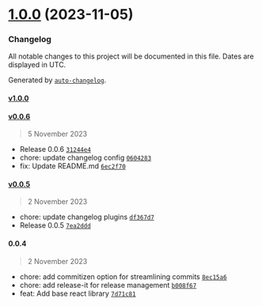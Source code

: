 

# [1.0.0](https://github.com/nagaraj-real/suspense-loader/compare/v0.0.6...v1.0.0) (2023-11-05)

### Changelog

All notable changes to this project will be documented in this file. Dates are displayed in UTC.

Generated by [`auto-changelog`](https://github.com/CookPete/auto-changelog).

#### [v1.0.0](https://github.com/nagaraj-real/suspense-loader/compare/v0.0.6...v1.0.0)

#### [v0.0.6](https://github.com/nagaraj-real/suspense-loader/compare/v0.0.5...v0.0.6)

> 5 November 2023

- Release 0.0.6 [`31244e4`](https://github.com/nagaraj-real/suspense-loader/commit/31244e411e089d4eadf2f2122cfe80bede9e0ac6)
- chore: update changelog config [`0604283`](https://github.com/nagaraj-real/suspense-loader/commit/0604283db4f67755e0e1fcbdc29b017ab5a8522c)
- fix: Update README.md [`6ec2f70`](https://github.com/nagaraj-real/suspense-loader/commit/6ec2f70e9f2e4f5888aadc6873c8d2d7b4fff969)

#### [v0.0.5](https://github.com/nagaraj-real/suspense-loader/compare/0.0.4...v0.0.5)

> 2 November 2023

- chore: update changelog plugins [`df367d7`](https://github.com/nagaraj-real/suspense-loader/commit/df367d7084474f8af7f2818675f81a4b8607f4f5)
- Release 0.0.5 [`7ea2ddd`](https://github.com/nagaraj-real/suspense-loader/commit/7ea2dddac3fd76440946ded4733d0a23f3f0998f)

#### 0.0.4

> 2 November 2023

- chore: add commitizen option for streamlining commits [`8ec15a6`](https://github.com/nagaraj-real/suspense-loader/commit/8ec15a6f665b260284645fa9e2a8ca97d7401dd9)
- chore: add release-it for release management [`b008f67`](https://github.com/nagaraj-real/suspense-loader/commit/b008f677c6eea6225dcf39acc4d4ef5864576b7a)
- feat: Add base react library [`7d71c81`](https://github.com/nagaraj-real/suspense-loader/commit/7d71c814b8ffa5ce71b18ef5a906d941d95ceb5a)
